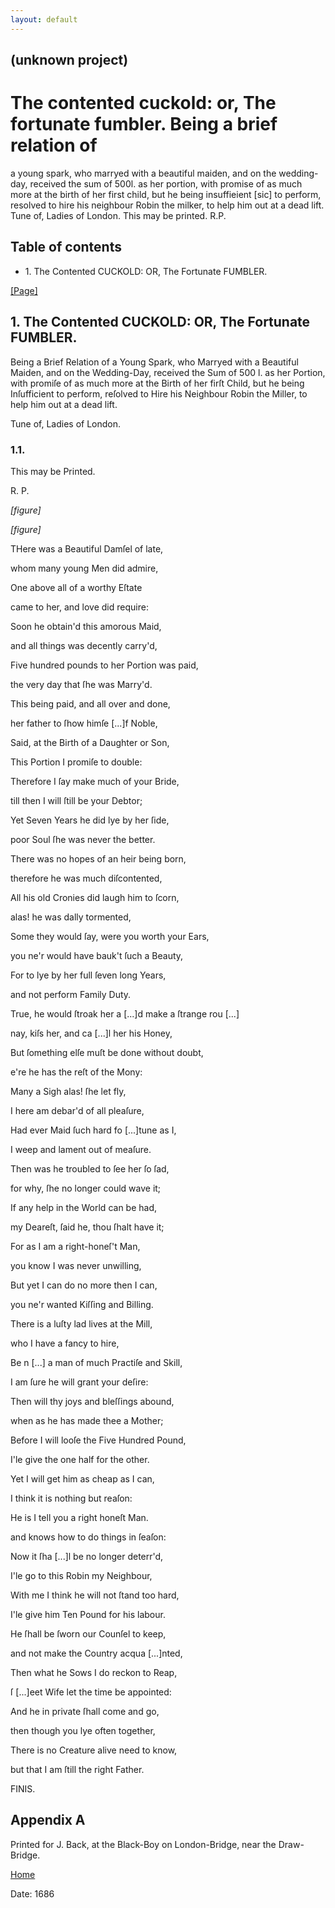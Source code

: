 ```yaml
---
layout: default
---
```

## (unknown project)

# The contented cuckold: or, The fortunate fumbler. Being a brief relation of
a young spark, who marryed with a beautiful maiden, and on the wedding-day,
received the sum of 500l. as her portion, with promise of as much more at the
birth of her first child, but he being insuffieient [sic] to perform, resolved
to hire his neighbour Robin the milker, to help him out at a dead lift. Tune
of, Ladies of London. This may be printed. R.P.

## Table of contents

  * 1\. The Contented CUCKOLD: OR, The Fortunate FUMBLER.

[[Page]](http://eebo.chadwyck.com/downloadtiff?vid=181784&page=1)

## 1\. The Contented CUCKOLD: OR, The Fortunate FUMBLER.

Being a Brief Relation of a Young Spark, who Marryed with a Beautiful Maiden,
and on the Wedding-Day, received the Sum of 500 l. as her Portion, with
promiſe of as much more at the Birth of her firſt Child, but he being
Inſufficient to perform, reſolved to Hire his Neighbour Robin the Miller, to
help him out at a dead lift.

Tune of, Ladies of London.

### 1.1.

This may be Printed.

R. P.

_[figure]_

_[figure]_

THere was a Beautiful Damſel of late,

whom many young Men did admire,

One above all of a worthy Eſtate

came to her, and love did require:

Soon he obtain'd this amorous Maid,

and all things was decently carry'd,

Five hundred pounds to her Portion was paid,

the very day that ſhe was Marry'd.

This being paid, and all over and done,

her father to ſhow himſe [...]f Noble,

Said, at the Birth of a Daughter or Son,

This Portion I promiſe to double:

Therefore I ſay make much of your Bride,

till then I will ſtill be your Debtor;

Yet Seven Years he did lye by her ſide,

poor Soul ſhe was never the better.

There was no hopes of an heir being born,

therefore he was much diſcontented,

All his old Cronies did laugh him to ſcorn,

alas! he was dally tormented,

Some they would ſay, were you worth your Ears,

you ne'r would have bauk't ſuch a Beauty,

For to lye by her full ſeven long Years,

and not perform Family Duty.

True, he would ſtroak her a [...]d make a ſtrange rou [...]

nay, kiſs her, and ca [...]l her his Honey,

But ſomething elſe muſt be done without doubt,

e're he has the reſt of the Mony:

Many a Sigh alas! ſhe let fly,

I here am debar'd of all pleaſure,

Had ever Maid ſuch hard fo [...]tune as I,

I weep and lament out of meaſure.

Then was he troubled to ſee her ſo ſad,

for why, ſhe no longer could wave it;

If any help in the World can be had,

my Deareſt, ſaid he, thou ſhalt have it;

For as I am a right-honeſ't Man,

you know I was never unwilling,

But yet I can do no more then I can,

you ne'r wanted Kiſſing and Billing.

There is a luſty lad lives at the Mill,

who I have a fancy to hire,

Be n [...] a man of much Practiſe and Skill,

I am ſure he will grant your deſire:

Then will thy joys and bleſſings abound,

when as he has made thee a Mother;

Before I will looſe the Five Hundred Pound,

I'le give the one half for the other.

Yet I will get him as cheap as I can,

I think it is nothing but reaſon:

He is I tell you a right honeſt Man.

and knows how to do things in ſeaſon:

Now it ſha [...]l be no longer deterr'd,

I'le go to this Robin my Neighbour,

With me I think he will not ſtand too hard,

I'le give him Ten Pound for his labour.

He ſhall be ſworn our Counſel to keep,

and not make the Country acqua [...]nted,

Then what he Sows I do reckon to Reap,

ſ [...]eet Wife let the time be appointed:

And he in private ſhall come and go,

then though you lye often together,

There is no Creature alive need to know,

but that I am ſtill the right Father.

FINIS.

## Appendix A

Printed for J. Back, at the Black-Boy on London-Bridge, near the Draw-Bridge.

[Home](/)

Date: 1686  

